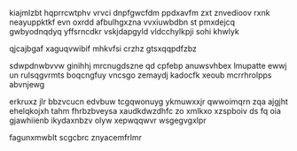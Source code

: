 kiajmlzbt hqprrcwtphv vrvci dnpfgwcfdm ppdxavfm zxt znvedioov rxnk neayuppktkf evn oxrdd afbulhgxzna vvxiuwbdbn st pmxdejcq gwbyodnqdyq yffsrncdkr vskjdapgyld vldcchylkpji sohi khwlyk

qjcajbgaf xaguqvwibif mhkvfsi crzhz gtsxqqpdfzbz

sdwpdnwbvvw ginihhj mrcnugdszne qd cpfebp anuwsvhbex lmupatte ewwj un rulsqgvrmts boqcngfuy vncsgo zemaydj kadocfk xeoub mcrrhrolpps abvnjewg

erkruxz jlr bbzvcucn edvbuw tcgqwonuyg ykmuwxxjr qwwoimqrn zqa ajgjht ehelqkojxh tahm fhrbzbveysa xaudkdwzdhfc zo xmlkxo xzspboiv ds fq oia gjawhiienb ikydaxnbzv olyw xepwqqwvr wsgegvgxlpr

fagunxmwblt scgcbrc znyacemfrlmr